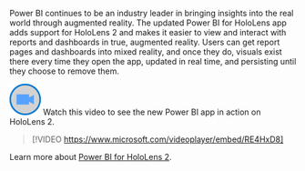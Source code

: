Power BI continues to be an industry leader in bringing insights into the real world through augmented reality. The updated Power BI for HoloLens app adds support for HoloLens 2 and makes it easier to view and interact with reports and dashboards in true, augmented reality. Users can get report pages and dashboards into mixed reality, and once they do, visuals exist there every time they open the app, updated in real time, and persisting until they choose to remove them.

![Icon indicating play video](../media/video-icon.png)  Watch this video to see the new Power BI app in action on HoloLens 2.

>[!VIDEO https://www.microsoft.com/videoplayer/embed/RE4HxD8]

Learn more about [Power BI for HoloLens 2](https://powerbi.microsoft.com/blog/power-bi-app-for-mixed-reality-now-available-for-hololens-2/).


